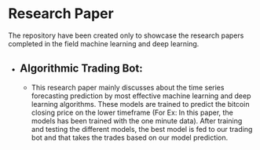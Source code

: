 # Research Paper

The repository have been created only to showcase the research papers completed in the field machine learning and deep learning.

* ## Algorithmic Trading Bot:
    * This research paper mainly discusses about the time series forecasting prediction by most effective machine learning and deep learning algorithms. These models are trained to predict the bitcoin closing price on the lower timeframe (For Ex: In this paper, the models has been trained with the one minute data). After training and testing the different models, the best model is fed to our trading bot and that takes the trades based on our model prediction.

